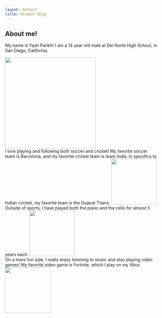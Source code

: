 ```yaml
---
layout: default
title: Student Blog
---
```



## About me!

My name is Yash Parikh! I am a 14 year old male at Del Norte High School, in San Diego, California. 

<img src="{{site.baseurl}}/images/temporary-rubber-stamp-vector-17998177.jpg" height="300px">
<footer class="site-footer">
</footer>
I love playing and following both soccer and cricket! My favorite soccer team is Barcelona, and my favorite cricket team is team India. In specifics to Indian cricket, my favorite team is the Gujarat Titans.

<img src="{{site.baseurl}}/images/sportsteams.jpg" height="150 px">
<footer class="site-footer">
</footer>
Outside of sports, I have played both the piano and the cello for almost 5 years each.

<img src="{{site.baseurl}}/images/piano&cello.jpg" height="150 px">
<footer class="site-footer">
</footer>
On a more fun side, I really enjoy listening to music and also playing video games! My favorite video game is Fortnite, which I play on my Xbox.

<img src="{{site.baseurl}}/images/fortniteandmusic.jpg" height="150 px">

